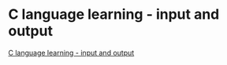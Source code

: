 # C language learning - input and output
[C language learning - input and output](https://aiwithcloud.com/2022/09/14/c_language_learning___input_and_output/)